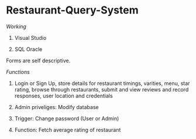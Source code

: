 # Restaurant-Query-System

*Working*

1. Visual Studio

2. SQL Oracle


Forms are self descriptive.


*Functions*

1. Login or Sign Up, store details for restaurant timings, varities, menu, star rating, browse through restaurants, submit and view reviews and record responses, user location and credentials

2. Admin priveliges: Modify database

3. Trigger: Change password (User or Admin)

4. Function: Fetch average rating of restaurant
